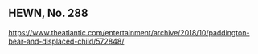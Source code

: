 ## HEWN, No. 288

https://www.theatlantic.com/entertainment/archive/2018/10/paddington-bear-and-displaced-child/572848/

